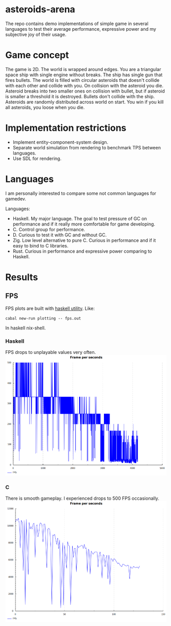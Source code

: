 # asteroids-arena

The repo contains demo implementations of simple game in several languages to test their average performance, expressive power and my subjective
joy of their usage.

# Game concept

The game is 2D. The world is wrapped around edges. You are a triangular space ship with single engine without breaks. The ship has single gun that fires bullets.
The world is filled with circular asteroids that doesn't collide with each other and collide with you. On collision with the asteroid
you die. Asteroid breaks into two smaller ones on collision with bullet, but if asteroid is smaller a threshold it is destroyed. Bullets
don't collide with the ship. Asteroids are randomly distributed across world on start. You win if you kill all asteroids, you loose when
you die.

# Implementation restrictions

* Implement entity-component-system design.
* Separate world simulation from rendering to benchmark TPS between languages.
* Use SDL for rendering.

# Languages

I am personally interested to compare some not common languages for gamedev.

Languages:
- Haskell. My major language. The goal to test pressure of GC on performance and if it really more comfortable for game developing.
- C. Control group for performance.
- D. Curious to test it with GC and without GC.
- Zig. Low level alternative to pure C. Curious in performance and if it easy to bind to C libraries.
- Rust. Curious in performance and expressive power comparing to Haskell.

# Results

## FPS

FPS plots are built with [haskell utility](./haskell/plotting). Like:
```
cabal new-run plotting -- fps.out
```
In haskell nix-shell.

### Haskell
FPS drops to unplayable values very often.
![Haskell FPS](./haskell/fps.png)

### C
There is smooth gameplay. I experienced drops to 500 FPS occasionally.
![C FPS](./c/asteroids/fps.png)

